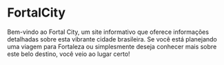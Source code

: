 # FortalCity

Bem-vindo ao Fortal City, um site informativo que oferece informações detalhadas sobre esta vibrante cidade brasileira. Se você está planejando uma viagem para Fortaleza ou simplesmente deseja conhecer mais sobre este belo destino, você veio ao lugar certo!
